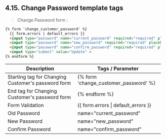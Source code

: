 ## 4.15. Change Password template tags

>  Change Password form :

```html
{% form 'change_customer_password' %}
  {{ form.errors | default_errors }}
  <input type="password" name="current_password" required="required" placeholder="Old Password"/>
  <input type="password" name="new_password" required="required" placeholder="New Password"/>
  <input type="password" name="confirm_password" required="required" placeholder="Confirm Password" />
  <input type="submit" value="Update" >
{% endform %}
```

<table>
	<thead>
		<tr>
			<th>Description</th>
			<th>Tags / Parameter</th>
		</tr>
	</thead>
	<tbody>
		<tr>
			<td>Starting tag for Changing Customer's password form</td>
			<td>{% form 'change_customer_password' %}</td>
		</tr>
		<tr>
			<td>End tag for Changing Customer's password form</td>
			<td>{% endform %}</td>
		</tr>
		<tr>
			<td>Form Validation</td>
			<td>{{ form.errors | default_errors }}</td>
		</tr>
		<tr>
			<td>Old Password</td>
			<td>name="current_password"</td>
		</tr>
		<tr>
			<td>New Password</td>
			<td>name="new_password"</td>
		</tr>
		<tr>
			<td>Confirm Password</td>
			<td>name="confirm_password"</td>
		</tr>
	</tbody>
</table>